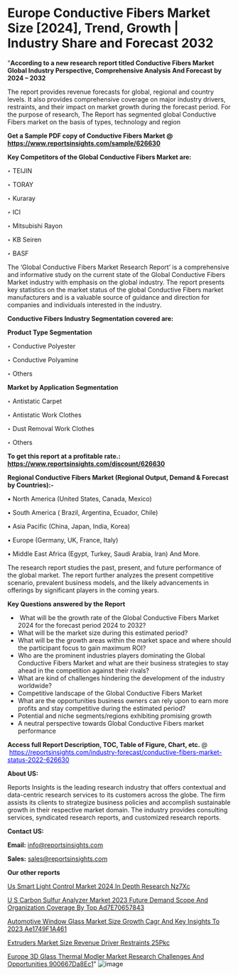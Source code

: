 # Europe Conductive Fibers Market Size [2024], Trend, Growth | Industry Share and Forecast 2032

 "<strong>According to a new research report titled Conductive Fibers Market Global Industry Perspective, Comprehensive Analysis And Forecast by 2024 – 2032</strong>

The report provides revenue forecasts for global, regional and country levels. It also provides comprehensive coverage on major industry drivers, restraints, and their impact on market growth during the forecast period. For the purpose of research, The Report has segmented global Conductive Fibers market on the basis of types, technology and region

<strong>Get a Sample PDF copy of Conductive Fibers Market </strong><strong>@<a href=https://www.reportsinsights.com/sample/626630 style=color:#0000ff;> https://www.reportsinsights.com/sample/626630</a></strong></font>

<strong>Key Competitors of the Global Conductive Fibers Market are:</strong>

‣ TEIJIN

‣ TORAY

‣ Kuraray

‣ ICI

‣ Mitsubishi Rayon

‣ KB Seiren

‣ BASF

The ‘Global Conductive Fibers Market Research Report’ is a comprehensive and informative study on the current state of the Global Conductive Fibers Market industry with emphasis on the global industry. The report presents key statistics on the market status of the global Conductive Fibers market manufacturers and is a valuable source of guidance and direction for companies and individuals interested in the industry.

<strong>Conductive Fibers Industry Segmentation covered are:</strong>

<strong>Product Type Segmentation</strong>

‣    Conductive Polyester

‣ Conductive Polyamine

‣ Others

<strong>Market by Application Segmentation</strong>

‣   Antistatic Carpet

‣ Antistatic Work Clothes

‣ Dust Removal Work Clothes

‣ Others

<strong>To get this report at a profitable rate.: <a href=https://www.reportsinsights.com/discount/626630 style=color:#0000ff;>https://www.reportsinsights.com/discount/626630</a></strong></font>

<strong>Regional Conductive Fibers Market (Regional Output, Demand &amp; Forecast by Countries):-</strong>

• North America (United States, Canada, Mexico)

• South America ( Brazil, Argentina, Ecuador, Chile)

• Asia Pacific (China, Japan, India, Korea)

• Europe (Germany, UK, France, Italy)

• Middle East Africa (Egypt, Turkey, Saudi Arabia, Iran) And More.

The research report studies the past, present, and future performance of the global market. The report further analyzes the present competitive scenario, prevalent business models, and the likely advancements in offerings by significant players in the coming years.

<strong>Key Questions answered by the Report</strong>
<ul>
  <li> What will be the growth rate of the Global Conductive Fibers Market 2024 for the forecast period 2024 to 2032?</li>
  <li>What will be the market size during this estimated period?</li>
  <li>What will be the growth areas within the market space and where should the participant focus to gain maximum ROI?</li>
  <li>Who are the prominent industries players dominating the Global Conductive Fibers Market and what are their business strategies to stay ahead in the competition against their rivals?</li>
  <li>What are kind of challenges hindering the development of the industry worldwide?</li>
  <li>Competitive landscape of the Global Conductive Fibers Market</li>
  <li>What are the opportunities business owners can rely upon to earn more profits and stay competitive during the estimated period?</li>
  <li>Potential and niche segments/regions exhibiting promising growth</li>
  <li>A neutral perspective towards Global Conductive Fibers market performance</li>
</ul>
<strong>Access full Report Description, TOC, Table of Figure, Chart, etc. </strong>@  <a href=https://reportsinsights.com/industry-forecast/conductive-fibers-market-status-2022-626630 style=color:#0000ff;>https://reportsinsights.com/industry-forecast/conductive-fibers-market-status-2022-626630</a></font>

<strong><strong>About US</strong>:</strong>

Reports Insights is the leading research industry that offers contextual and data-centric research services to its customers across the globe. The firm assists its clients to strategize business policies and accomplish sustainable growth in their respective market domain. The industry provides consulting services, syndicated research reports, and customized research reports.

<strong>Contact US:</strong>

<p class=""""><b>Email:</b> <a href=mailto:info@reportsinsights.com>info@reportsinsights.com</a></p>
<p class=""""><b>Sales:</b> <a href=mailto:sales@reportsinsights.com>sales@reportsinsights.com</a></p>

<strong>Our other reports</strong>

<a href=https://www.linkedin.com/pulse/us-smart-light-control-market-2024-in-depth-research-nz7xc/>Us Smart Light Control Market 2024 In Depth Research Nz7Xc</a>

<a href=https://medium.com/@sakshi.reportsinsights/u-s-carbon-sulfur-analyzer-market-2023-future-demand-scope-and-organization-coverage-by-top-ad7e70657843>U S Carbon Sulfur Analyzer Market 2023 Future Demand Scope And Organization Coverage By Top Ad7E70657843</a>

<a href=https://medium.com/@d7298290/automotive-window-glass-market-size-growth-cagr-and-key-insights-to-2023-ae1749f1a461>Automotive Window Glass Market Size Growth Cagr And Key Insights To 2023 Ae1749F1A461</a>

<a href=https://www.linkedin.com/pulse/extruders-market-size-revenue-driver-restraints-25pkc/>Extruders Market Size Revenue Driver Restraints 25Pkc</a>

<a href=https://medium.com/@nadeemkazi632/europe-3d-glass-thermal-modler-market-research-challenges-and-opportunities-900667da8ec1>Europe 3D Glass Thermal Modler Market Research Challenges And Opportunities 900667Da8Ec1</a>"
![image](https://github.com/daminid12/RImarketresearch/assets/158430485/5b08f3df-ab30-4651-ac78-9fc6f441eb30)
